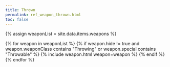 ```yaml
---
title: Thrown
permalink: ref_weapon_thrown.html
toc: false
---
```


{% assign weaponList = site.data.items.weapons %}

{% for weapon in weaponList %}
{% if weapon.hide != true and weapon.weaponClass contains "Throwing" or weapon.special contains "Throwable" %}
{% include weapon.html weapon=weapon %}
{% endif %}
{% endfor %}